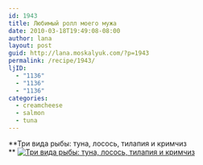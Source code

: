 ```yaml
---
id: 1943
title: Любимый ролл моего мужа
date: 2010-03-18T19:49:08-08:00
author: lana
layout: post
guid: http://lana.moskalyuk.com/?p=1943
permalink: /recipe/1943/
ljID:
  - "1136"
  - "1136"
  - "1136"
categories:
  - creamcheese
  - salmon
  - tuna
---
```

**Три вида рыбы: туна, лосось, тилапия и кримчиз  
** <a class="flickr-image alignnone" title="Три вида рыбы: туна, лосось, тилапия и кримчиз" href="http://www.flickr.com/photos/67405678@N00/4444006527/" target="_blank"><img src="http://farm3.static.flickr.com/2707/4444006527_19f13e9d92.jpg" alt="Три вида рыбы: туна, лосось, тилапия и кримчиз" /></a>